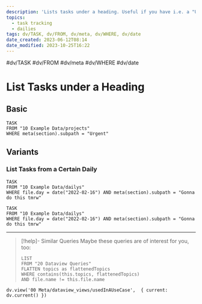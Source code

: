 ```yaml
---
description: 'Lists tasks under a heading. Useful if you have i.e. a "Urgent" heading in project files'
topics:
  - task tracking
  - dailies
tags: dv/TASK, dv/FROM, dv/meta, dv/WHERE, dv/date
date_created: 2023-06-12T08:14
date_modified: 2023-10-25T16:22
---
```


 #dv/TASK #dv/FROM #dv/meta #dv/WHERE #dv/date

# List Tasks under a Heading

## Basic

```dataview
TASK
FROM "10 Example Data/projects"
WHERE meta(section).subpath = "Urgent"
```

## Variants

### List Tasks from a Certain Daily

```dataview
TASK
FROM "10 Example Data/dailys"
WHERE file.day = date("2022-02-16") AND meta(section).subpath = "Gonna do this tmrw"
```

```dataview
TASK
FROM "10 Example Data/dailys"
WHERE file.day = date("2022-02-16") AND meta(section).subpath = "Gonna do this tmrw"
```

---

<!-- === end of query page ===  -->

> [!help]- Similar Queries
> Maybe these queries are of interest for you, too:
>
> ```dataview
> LIST
> FROM "20 Dataview Queries"
> FLATTEN topics as flattenedTopics
> WHERE contains(this.topics, flattenedTopics)
> AND file.name != this.file.name
> ```

```dataviewjs
dv.view('00 Meta/dataview_views/usedInAUseCase',  { current: dv.current() })
```

